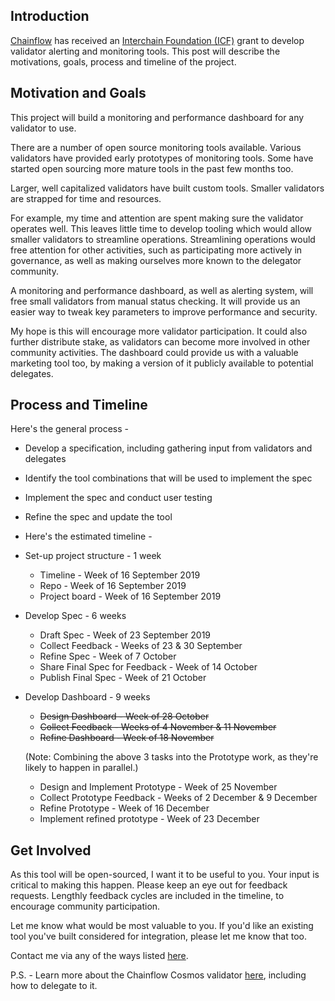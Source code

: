 ## Introduction

[Chainflow](https://chainflow.io) has received an [Interchain Foundation (ICF)](https://interchain.io/) grant to develop validator alerting and monitoring tools. This post will describe the motivations, goals, process and timeline of the project.

## Motivation and Goals

This project will build a monitoring and performance dashboard for any validator to use.

There are a number of open source monitoring tools available. Various validators have provided early prototypes of monitoring tools. Some have started open sourcing more mature tools in the past few months too.

Larger, well capitalized validators have built custom tools. Smaller validators are strapped for time and resources.

For example, my time and attention are spent making sure the validator operates well. This leaves little time to develop tooling which would allow smaller validators to streamline operations. Streamlining operations would free attention for other activities, such as participating more actively in governance, as well as making ourselves more known to the delegator community.

A monitoring and performance dashboard, as well as alerting system, will free small validators from manual status checking. It will provide us an easier way to tweak key parameters to improve performance and security.

My hope is this will encourage more validator participation. It could also further distribute stake, as validators can become more involved in other community activities. The dashboard could provide us with a valuable marketing tool too, by making a version of it publicly available to potential delegates.

## Process and Timeline

Here's the general process  -

* Develop a specification, including gathering input from validators and delegates
* Identify the tool combinations that will be used to implement the spec
* Implement the spec and conduct user testing
* Refine the spec and update the tool
* Here's the estimated timeline -


* Set-up project structure - 1 week
  * Timeline - Week of 16 September 2019
  * Repo - Week of 16 September 2019
   * Project board - Week of 16 September 2019
* Develop Spec - 6 weeks
  * Draft Spec - Week of 23 September 2019
  * Collect Feedback - Weeks of 23 & 30 September
  * Refine Spec - Week of 7 October
  * Share Final Spec for Feedback - Week of 14 October
  * Publish Final Spec - Week of 21 October
* Develop Dashboard - 9 weeks
  * ~~Design Dashboard - Week of 28 October~~
  * ~~Collect Feedback - Weeks of 4 November & 11 November~~
  * ~~Refine Dashboard - Week of 18 November~~
  
  (Note: Combining the above 3 tasks into the Prototype work, as they're likely to happen in parallel.)
  
  * Design and Implement Prototype - Week of 25 November
  * Collect Prototype Feedback - Weeks of 2 December & 9 December
  * Refine Prototype - Week of 16 December
  * Implement refined prototype - Week of 23 December

## Get Involved

As this tool will be open-sourced, I want it to be useful to you. Your input is critical to making this happen. Please keep an eye out for feedback requests. Lengthly feedback cycles are included in the timeline, to encourage community participation.

Let me know what would be most valuable to you. If you'd like an existing tool you've built considered for integration, please let me know that too.

Contact me via any of the ways listed [here](https://chainflow.io/contact).

P.S. - Learn more about the Chainflow Cosmos validator [here](https://chainflow.io/staking), including how to delegate to it.
